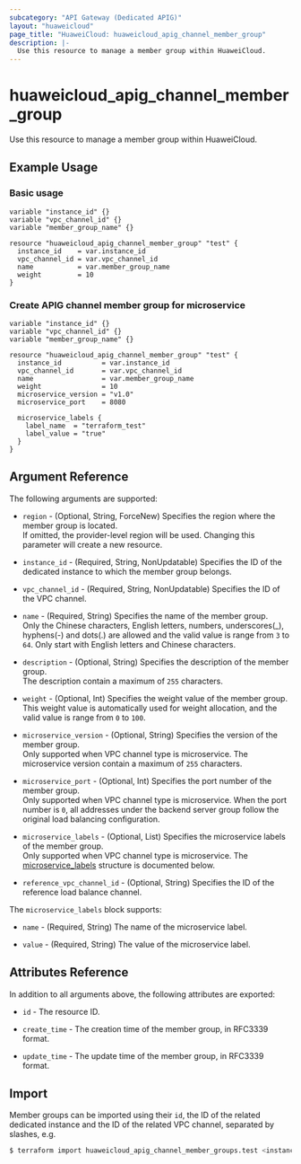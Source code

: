 ```yaml
---
subcategory: "API Gateway (Dedicated APIG)"
layout: "huaweicloud"
page_title: "HuaweiCloud: huaweicloud_apig_channel_member_group"
description: |-
  Use this resource to manage a member group within HuaweiCloud.
---
```


# huaweicloud_apig_channel_member_group

Use this resource to manage a member group within HuaweiCloud.

## Example Usage

### Basic usage

```hcl
variable "instance_id" {}
variable "vpc_channel_id" {}
variable "member_group_name" {}

resource "huaweicloud_apig_channel_member_group" "test" {
  instance_id    = var.instance_id
  vpc_channel_id = var.vpc_channel_id
  name           = var.member_group_name
  weight         = 10
}
```

### Create APIG channel member group for microservice

```hcl
variable "instance_id" {}
variable "vpc_channel_id" {}
variable "member_group_name" {}

resource "huaweicloud_apig_channel_member_group" "test" {
  instance_id          = var.instance_id
  vpc_channel_id       = var.vpc_channel_id
  name                 = var.member_group_name
  weight               = 10
  microservice_version = "v1.0"
  microservice_port    = 8080

  microservice_labels {
    label_name  = "terraform_test"
    label_value = "true"
  }
}
```

## Argument Reference

The following arguments are supported:

* `region` - (Optional, String, ForceNew) Specifies the region where the member group is located.  
  If omitted, the provider-level region will be used.
  Changing this parameter will create a new resource.

* `instance_id` - (Required, String, NonUpdatable) Specifies the ID of the dedicated instance to which the member group
  belongs.

* `vpc_channel_id` - (Required, String, NonUpdatable) Specifies the ID of the VPC channel.

* `name` - (Required, String) Specifies the name of the member group.  
  Only the Chinese characters, English letters, numbers, underscores(_), hyphens(-) and dots(.) are allowed and the
  valid value is range from `3` to `64`.
  Only start with English letters and Chinese characters.

* `description` - (Optional, String) Specifies the description of the member group.  
  The description contain a maximum of `255` characters.

* `weight` - (Optional, Int) Specifies the weight value of the member group.  
  This weight value is automatically used for weight allocation, and the valid value is range from `0` to `100`.

* `microservice_version` - (Optional, String) Specifies the version of the member group.  
  Only supported when VPC channel type is microservice.
  The microservice version contain a maximum of `255` characters.

* `microservice_port` - (Optional, Int) Specifies the port number of the member group.  
  Only supported when VPC channel type is microservice.
  When the port number is `0`, all addresses under the backend server group follow the original load balancing
  configuration.

* `microservice_labels` - (Optional, List) Specifies the microservice labels of the member group.  
  Only supported when VPC channel type is microservice.
  The [microservice_labels](#apig_channel_member_group_microservice_labels) structure is documented below.

* `reference_vpc_channel_id` - (Optional, String) Specifies the ID of the reference load balance channel.

<a name="apig_channel_member_group_microservice_labels"></a>
The `microservice_labels` block supports:

* `name` - (Required, String) The name of the microservice label.

* `value` - (Required, String) The value of the microservice label.

## Attributes Reference

In addition to all arguments above, the following attributes are exported:

* `id` - The resource ID.

* `create_time` - The creation time of the member group, in RFC3339 format.

* `update_time` - The update time of the member group, in RFC3339 format.

## Import

Member groups can be imported using their `id`, the ID of the related dedicated instance and the ID of the related VPC
channel, separated by slashes, e.g.

```bash
$ terraform import huaweicloud_apig_channel_member_groups.test <instance_id>/<vpc_channel_id>/<id>
```
